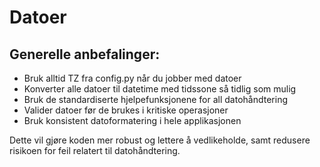 # Datoer
## Generelle anbefalinger:
- Bruk alltid TZ fra config.py når du jobber med datoer
- Konverter alle datoer til datetime med tidssone så tidlig som mulig
- Bruk de standardiserte hjelpefunksjonene for all datohåndtering
- Valider datoer før de brukes i kritiske operasjoner
- Bruk konsistent datoformatering i hele applikasjonen

Dette vil gjøre koden mer robust og lettere å vedlikeholde, samt redusere risikoen for feil relatert til datohåndtering.